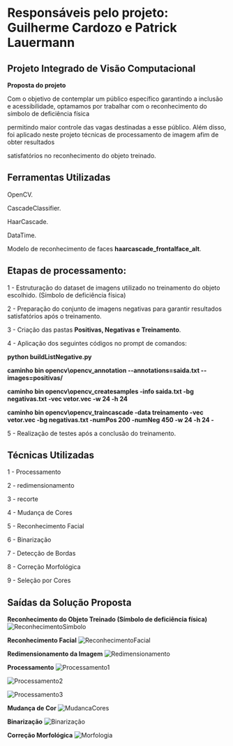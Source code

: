 # Responsáveis pelo projeto: Guilherme Cardozo e Patrick Lauermann

## Projeto Integrado de Visão Computacional 
**Proposta do projeto**

Com o objetivo de contemplar um público específico garantindo a inclusão e acessibilidade, optamamos por trabalhar com o reconhecimento do símbolo de deficiência física

permitindo maior controle das vagas destinadas a esse público. Além disso, foi aplicado neste projeto técnicas de processamento de imagem afim de obter resultados 

satisfatórios no reconhecimento do objeto treinado. 

## Ferramentas Utilizadas
OpenCV.

CascadeClassifier.

HaarCascade.

DataTime.

Modelo de reconhecimento de faces **haarcascade_frontalface_alt**.

## Etapas de processamento:

1 - Estruturação do dataset de imagens utilizado no treinamento do objeto escolhido. (Símbolo de deficiência física)

2 - Preparação do conjunto de imagens negativas para garantir resultados satisfatórios após o treinamento.

3 - Criação das pastas **Positivas, Negativas e Treinamento**.

4 - Aplicação dos seguintes códigos no prompt de comandos:

**python buildListNegative.py**

**caminho bin opencv\opencv_annotation --annotations=saida.txt --images=positivas/**

**caminho bin opencv\opencv_createsamples -info saida.txt -bg negativas.txt -vec vetor.vec -w 24 -h 24**

**caminho bin opencv\opencv_traincascade -data treinamento -vec vetor.vec -bg negativas.txt -numPos 200 -numNeg 450 -w 24 -h 24 -**

5 - Realização de testes após a conclusão do treinamento.

## Técnicas Utilizadas

1 - Processamento

2 - redimensionamento

3 - recorte

4 - Mudança de Cores

5 - Reconhecimento Facial

6 - Binarização

7 - Detecção de Bordas

8 - Correção Morfológica

9 - Seleção por Cores

## Saídas da Solução Proposta

**Reconhecimento do Objeto Treinado (Símbolo de deficiência física)**
![ReconhecimentoSimbolo](https://user-images.githubusercontent.com/39313943/101228665-74008300-367b-11eb-8e8b-6257fdd2d055.png)

**Reconhecimento Facial**
![ReconhecimentoFacial](https://user-images.githubusercontent.com/39313943/101228760-d0fc3900-367b-11eb-849f-69ed3de2b672.png)

**Redimensionamento da Imagem**
![Redimensionamento](https://user-images.githubusercontent.com/39313943/101228785-e5403600-367b-11eb-8225-5bdb72bdc10f.png)

**Processamento** 
![Processamento1](https://user-images.githubusercontent.com/39313943/101228812-0dc83000-367c-11eb-8535-a07d5966306e.png)

![Processamento2](https://user-images.githubusercontent.com/39313943/101228827-1ae51f00-367c-11eb-91ab-056e2bfe1f5f.png)

![Processamento3](https://user-images.githubusercontent.com/39313943/101228800-f5f0ac00-367b-11eb-8633-3cf81b172ac0.png)

**Mudança de Cor**
![MudancaCores](https://user-images.githubusercontent.com/39313943/101228841-2afcfe80-367c-11eb-923a-00be92346c2a.png)

**Binarização**
![Binarização](https://user-images.githubusercontent.com/39313943/101228866-41a35580-367c-11eb-867d-2904f7487244.png)

**Correção Morfológica**
![Morfologia](https://user-images.githubusercontent.com/39313943/101228881-51229e80-367c-11eb-8f39-d610719a63b9.png)
